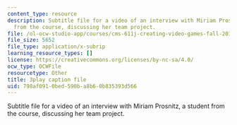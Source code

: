 ```yaml
---
content_type: resource
description: Subtitle file for a video of an interview with Miriam Prosnitz, a student
  from the course, discussing her team project.
file: /ol-ocw-studio-app/courses/cms-611j-creating-video-games-fall-2014/798af0910bed590ba8b60b835393d566_-3ixsZ7fBUI.vtt
file_size: 5652
file_type: application/x-subrip
learning_resource_types: []
license: https://creativecommons.org/licenses/by-nc-sa/4.0/
ocw_type: OCWFile
resourcetype: Other
title: 3play caption file
uid: 798af091-0bed-590b-a8b6-0b835393d566
---
```

Subtitle file for a video of an interview with Miriam Prosnitz, a student from the course, discussing her team project.